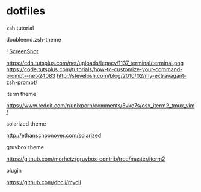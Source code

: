 # dotfiles

zsh tutorial

doubleend.zsh-theme

! [ScreenShot](https://cdn.tutsplus.com/net/uploads/legacy/1137_terminal/terminal.png)

https://cdn.tutsplus.com/net/uploads/legacy/1137_terminal/terminal.png
https://code.tutsplus.com/tutorials/how-to-customize-your-command-prompt--net-24083
http://stevelosh.com/blog/2010/02/my-extravagant-zsh-prompt/

iterm theme

https://www.reddit.com/r/unixporn/comments/5vke7s/osx_iterm2_tmux_vim/

solarized theme

http://ethanschoonover.com/solarized

gruvbox theme

https://github.com/morhetz/gruvbox-contrib/tree/master/iterm2

plugin

https://github.com/dbcli/mycli
